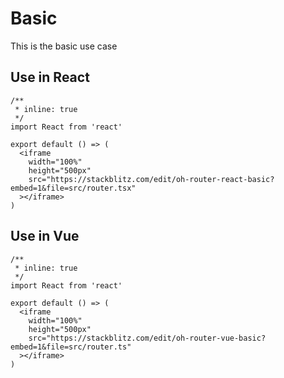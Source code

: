 # Basic

This is the basic use case

## Use in React

```tsx
/**
 * inline: true
 */
import React from 'react'

export default () => (
  <iframe
    width="100%"
    height="500px"
    src="https://stackblitz.com/edit/oh-router-react-basic?embed=1&file=src/router.tsx"
  ></iframe>
)
```

## Use in Vue

```tsx
/**
 * inline: true
 */
import React from 'react'

export default () => (
  <iframe
    width="100%"
    height="500px"
    src="https://stackblitz.com/edit/oh-router-vue-basic?embed=1&file=src/router.ts"
  ></iframe>
)
```
